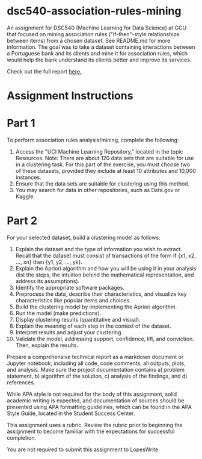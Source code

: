 # dsc540-association-rules-mining
An assignment for DSC540 (Machine Learning for Data Science) at GCU that focused on mining association rules ("if-then"-style relationships between items) from a chosen dataset. See README.md for more information. The goal was to take a dataset containing interactions between a Portuguese bank and its clients and mine it for association rules, which would help the bank understand its clients better and improve its services.

Check out the full report [here.](https://github.com/jhould007/dsc540-association-rules-mining/blob/master/Association%20Rules%20Mining.ipynb)

# Assignment Instructions

# Part 1
To perform association rules analysis/mining, complete the following:
1. Access the "UCI Machine Learning Repository," located in the topic Resources. Note: There are about 120 data sets that are suitable for use in a clustering task. For this part of the exercise, you must choose two of these datasets, provided they include at least 10 attributes and 10,000 instances.
2. Ensure that the data sets are suitable for clustering using this method.
3. You may search for data in other repositories, such as Data.gov or Kaggle.

# Part 2
For your selected dataset, build a clustering model as follows:
1. Explain the dataset and the type of information you wish to extract. Recall that the dataset must consist of transactions of the form If {x1, x2, …, xn} then {y1, y2, …, yk}.
2. Explain the Apriori algorithm and how you will be using it in your analysis (list the steps, the intuition behind the mathematical representation, and address its assumptions).
3. Identify the appropriate software packages.
4. Preprocess the data, describe their characteristics, and visualize key characteristics like popular items and choices.
5. Build the clustering model by implementing the Apriori algorithm.
6. Run the model (make predictions).
7. Display clustering results (quantitative and visual).
8. Explain the meaning of each step in the context of the dataset.
9. Interpret results and adjust your clustering.
10. Validate the model, addressing support, confidence, lift, and conviction. Then, explain the results.

Prepare a comprehensive technical report as a markdown document or Jupyter notebook, including all code, code comments, all outputs, plots, and analysis. Make sure the project documentation contains a) problem statement, b) algorithm of the solution, c) analysis of the findings, and d) references.

While APA style is not required for the body of this assignment, solid academic writing is expected, and documentation of sources should be presented using APA formatting guidelines, which can be found in the APA Style Guide, located in the Student Success Center.   

This assignment uses a rubric. Review the rubric prior to beginning the assignment to become familiar with the expectations for successful completion.

You are not required to submit this assignment to LopesWrite.
